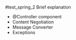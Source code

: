 #test_spring_2
Brief explanation
- @Controller component
- Content Negotiation
- Message Converter
- Exceptions
